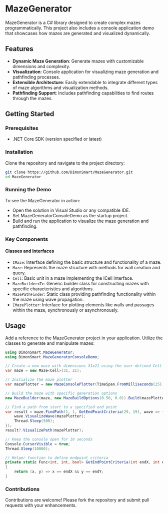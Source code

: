 # MazeGenerator

MazeGenerator is a C# library designed to create complex mazes programmatically. This project also includes a console application demo that showcases how mazes are generated and visualized dynamically.

## Features

- **Dynamic Maze Generation**: Generate mazes with customizable dimensions and complexity.
- **Visualization**: Console application for visualizing maze generation and pathfinding processes.
- **Extensible Architecture**: Easily extendable to integrate different types of maze algorithms and visualization methods.
- **Pathfinding Support**: Includes pathfinding capabilities to find routes through the mazes.

## Getting Started

### Prerequisites

- .NET Core SDK (version specified or latest)

### Installation

Clone the repository and navigate to the project directory:

```bash
git clone https://github.com/DimonSmart/MazeGenerator.git
cd MazeGenerator
```

### Running the Demo
To see the MazeGenerator in action:

- Open the solution in Visual Studio or any compatible IDE.
- Set MazeGeneratorConsoleDemo as the startup project.
- Build and run the application to visualize the maze generation and pathfinding.
### Key Components

#### Classes and Interfaces

- `IMaze`: Interface defining the basic structure and functionality of a maze.
- `Maze`: Represents the maze structure with methods for wall creation and query.
- `Cell`: Basic unit in a maze implementing the ICell interface.
- `MazeBuilder<T>`: Generic builder class for constructing mazes with specific characteristics and algorithms.
- `MazePathFinder`: Static class providing pathfinding functionality within the maze using wave propagation.
- `IMazePlotter`: Interface for plotting elements like walls and passages within the maze, synchronously or asynchronously.

## Usage
Add a reference to the MazeGenerator project in your application. Utilize the classes to generate and manipulate mazes:

```csharp
using DimonSmart.MazeGenerator;
using DimonSmart.MazeGeneratorConsoleDemo;

// Create a new maze with dimensions 31x21 using the user-defined Cell class
var maze = new Maze<Cell>(31, 21);

// Initialize the maze plotter
var mazePlotter = new MazeConsolePlotter(TimeSpan.FromMilliseconds(25));

// Build the maze with specific generation options
new MazeBuilder(maze, new MazeBuildOptions(0.50, 0.0)).Build(mazePlotter);

// Find a path from start to a specified end point
var result = maze.FindPath(1, 1, GetEndPointCriteria(29, 19), wave => {
    wave.VisualizeWave(mazePlotter);
    Thread.Sleep(500);
});
result?.VisualizePath(mazePlotter);

// Keep the console open for 10 seconds
Console.CursorVisible = true;
Thread.Sleep(10000);

// Helper function to define endpoint criteria
private static Func<int, int, bool> GetEndPointCriteria(int endX, int endY)
{
    return (x, y) => x == endX && y == endY;
}

```

### Contributions
Contributions are welcome! Please fork the repository and submit pull requests with your enhancements.